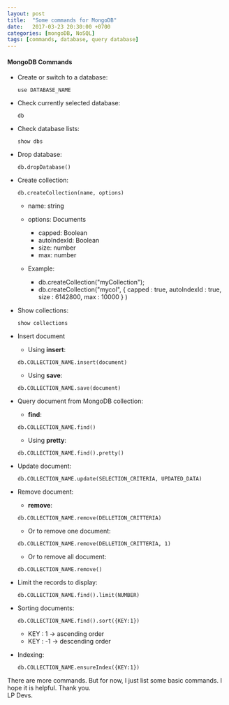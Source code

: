 ```yaml
---
layout: post
title:  "Some commands for MongoDB"
date:   2017-03-23 20:30:00 +0700
categories: [mongoDB, NoSQL]
tags: [commands, database, query database] 
---
```


#### MongoDB Commands
  * Create or switch to a database:
	```
	use DATABASE_NAME
	```
	
  * Check currently selected database:
    ```
	db
	```
	
  * Check database lists:
    ```
	show dbs
	```
	
  * Drop database:
    ```
	db.dropDatabase()
	```
	
  * Create collection:
    ```
	db.createCollection(name, options)
	```
	
	* name: string
	* options: Documents
	  * capped: Boolean
	  * autoIndexId: Boolean
	  * size: number
	  * max: number
	  
	* Example: 
	  * db.createCollection("myCollection");
	  * db.createCollection("mycol", { capped : true, autoIndexId : true, size : 6142800, max : 10000 } )
	
  * Show collections:
    ```
	show collections
	```
	
  * Insert document
    * Using **insert**:
    ```
	db.COLLECTION_NAME.insert(document)
	```
	
	* Using **save**:
	```
	db.COLLECTION_NAME.save(document)
	```
  
  * Query document from MongoDB collection:
    * **find**:
    ```
	db.COLLECTION_NAME.find()
	```

	* Using **pretty**:
	```
	db.COLLECTION_NAME.find().pretty()
	```
	
  * Update document:  
    ```
	db.COLLECTION_NAME.update(SELECTION_CRITERIA, UPDATED_DATA)
	```
	
  * Remove document:
    * **remove**:
    ```
	db.COLLECTION_NAME.remove(DELLETION_CRITTERIA)
	```
	
	* Or to remove one document:
	```
	db.COLLECTION_NAME.remove(DELLETION_CRITTERIA, 1)
	```
	
	* Or to remove all document:
	```
	db.COLLECTION_NAME.remove()
	```
	
  * Limit the records to display:
    ```
	db.COLLECTION_NAME.find().limit(NUMBER)
	```
	
  * Sorting documents:
    ```
	db.COLLECTION_NAME.find().sort({KEY:1})
	```
	
	  * KEY : 1  -> ascending order
	  * KEY : -1 -> descending order
	
  * Indexing:
    ```
	db.COLLECTION_NAME.ensureIndex({KEY:1})
	```
	
There are more commands. But for now, I just list some basic commands. 
I hope it is helpful. Thank you. <br />LP Devs.
